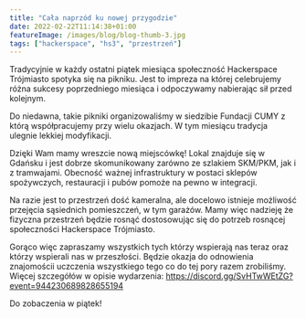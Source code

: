 ```yaml
---
title: "Cała naprzód ku nowej przygodzie"
date: 2022-02-22T11:14:38+01:00
featureImage: /images/blog/blog-thumb-3.jpg
tags: ["hackerspace", "hs3", "przestrzeń"]
---
```


Tradycyjnie w każdy ostatni piątek miesiąca społeczność Hackerspace Trójmiasto spotyka się na pikniku. Jest to impreza na której celebrujemy różna sukcesy poprzedniego miesiąca i odpoczywamy nabierając sił przed kolejnym.

Do niedawna, takie pikniki organizowaliśmy w siedzibie Fundacji CUMY z którą współpracujemy przy wielu okazjach. W tym miesiącu tradycja ulegnie lekkiej modyfikacji.

Dzięki Wam mamy wreszcie nową miejscówkę! Lokal znajduje się w Gdańsku i jest dobrze skomunikowany zarówno ze szlakiem SKM/PKM, jak i z tramwajami. Obecność ważnej infrastruktury w postaci sklepów spożywczych, restauracji i pubów pomoże na pewno w integracji.

Na razie jest to przestrzeń dość kameralna, ale docelowo istnieje możliwość przejęcia sąsiednich pomieszczeń, w tym garażów. Mamy więc nadzieję że fizyczna przestrzeń będzie rosnąć dostosowując się do potrzeb rosnącej społeczności Hackerspace Trójmiasto.

Gorąco więc zapraszamy wszystkich tych którzy wspierają nas teraz oraz którzy wspierali nas w przeszłości. Będzie okazja do odnowienia znajomościi uczczenia wszystkiego tego co do tej pory razem zrobiliśmy. Więcej szczegółów w opisie wydarzenia: https://discord.gg/SvHTwWEtZG?event=944230689828655194

Do zobaczenia w piątek!
